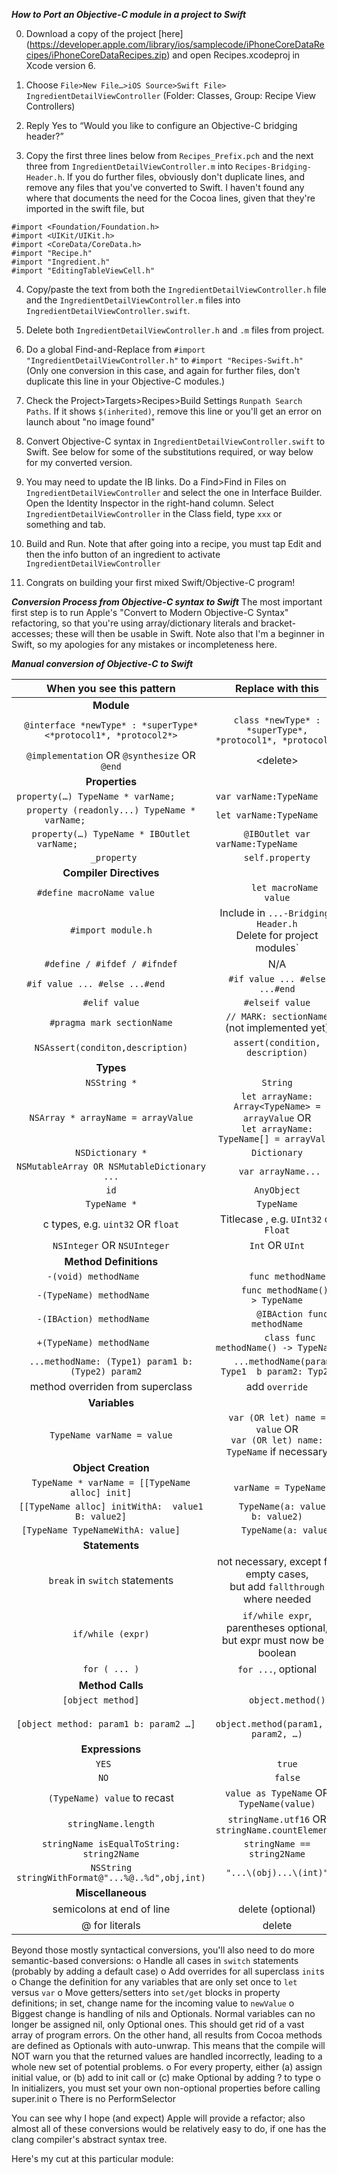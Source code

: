 ***How to Port an Objective-C module in a project to Swift***

0)	Download a copy of the project [here] (https://developer.apple.com/library/ios/samplecode/iPhoneCoreDataRecipes/iPhoneCoreDataRecipes.zip) and open Recipes.xcodeproj in Xcode version 6.

1)	Choose `File>New File…>iOS Source>Swift File> IngredientDetailViewController` (Folder: Classes, Group: Recipe View Controllers)

2)	Reply Yes to “Would you like to configure an Objective-C bridging header?”

3)	Copy the first three lines below from `Recipes_Prefix.pch`  and the next three from `IngredientDetailViewController.m` into `Recipes-Bridging-Header.h`. If you do further files, obviously don't duplicate lines, and remove any files that you've converted to Swift. I haven't found any where that documents the need for the Cocoa lines, given that they're imported in the swift file, but 
````
#import <Foundation/Foundation.h>
#import <UIKit/UIKit.h>
#import <CoreData/CoreData.h>
#import "Recipe.h"
#import "Ingredient.h"
#import "EditingTableViewCell.h"
````

4) Copy/paste the text from both the `IngredientDetailViewController.h` file and the `IngredientDetailViewController.m` files into `IngredientDetailViewController.swift`. 

5) Delete both `IngredientDetailViewController.h` and `.m` files from project.

6) Do a global Find-and-Replace from `#import "IngredientDetailViewController.h"` to `#import "Recipes-Swift.h"` (Only one conversion in this case, and again for further files, don't duplicate this line in your Objective-C modules.)

7) Check the Project>Targets>Recipes>Build Settings `Runpath Search Paths`. If it shows `$(inherited)`, remove this line or you'll get an error on launch about "no image found"

8) Convert Objective-C syntax in `IngredientDetailViewController.swift` to Swift. See below for some of the substitutions required, or way below for my converted version.

9) You may need to update the IB links. Do a Find>Find in Files on `IngredientDetailViewController` and select the one in Interface Builder. Open the Identity Inspector in the right-hand column. Select `IngredientDetailViewController` in the Class field, type `xxx` or something and tab.

10) Build and Run. Note that after going into a recipe, you must tap Edit and then the info button of an ingredient to activate `IngredientDetailViewController`

12) Congrats on building your first mixed Swift/Objective-C program!

***Conversion Process from Objective-C syntax to Swift***
The most important first step is to run Apple's "Convert to Modern Objective-C Syntax" refactoring, so that you're using array/dictionary literals and bracket-accesses; these will then be usable in Swift. Note also that I'm a beginner in Swift, so my apologies for any mistakes or incompleteness here.

***Manual conversion of Objective-C to Swift***

|When you see this pattern | Replace with this |
|:----------------------------------------------------:   |:--------------------------------------: |
|**Module**                                             ||
|`@interface *newType* : *superType* <*protocol1*, *protocol2*>`   | `class *newType* : *superType*, *protocol1*, *protocol2*` |
|`@implementation` OR `@synthesize` OR `@end` | \<delete\> ||
|**Properties**                                             ||
|`property(…) TypeName * varName; 	                          ` | `var varName:TypeName                                           `|
|`property (readonly...) TypeName * varName; 	              ` | `let varName:TypeName                                           `|
|`property(…) TypeName * IBOutlet varName; 	                   `|`@IBOutlet var varName:TypeName                                           `|
|` _property`|`self.property`|
|**Compiler Directives**                                          ||
|`#define macroName value 	   `|`    	let macroName  = value`|
|`#import module.h`|Include in `...-Bridging-Header.h` <br> Delete for project modules`|
|`#define / #ifdef / #ifndef`| N/A|
|`#if value ... #else ...#end  	   `|` #if value ... #else ...#end `|
|`#elif value`|`#elseif value`|
|`#pragma mark sectionName`| `// MARK: sectionName` (not implemented yet)|
|`NSAssert(conditon,description)`|`assert(condition, description)`|
|**Types**                                            ||
|`NSString *`|`String`|
|`NSArray * arrayName = arrayValue`|`let arrayName: Array<TypeName> = arrayValue` OR <br>`let arrayName: TypeName[] = arrayValue`|
|`NSDictionary *`|`Dictionary`|
|`NSMutableArray OR NSMutableDictionary ...`|` var arrayName...`|
|`id` | `AnyObject`|
|`TypeName *`|`TypeName`|
|c types, e.g. `uint32` OR `float` |Titlecase , e.g. `UInt32` or `Float`|
|`NSInteger` OR `NSUInteger`|`Int` OR `UInt`|
|**Method Definitions**                                              ||
|`-(void) methodName  	   `|`    	func methodName()`|
|`-(TypeName) methodName 	   `|`    	func methodName() -> TypeName `|
|`-(IBAction) methodName 	   `|`   	@IBAction func methodName`| 
|`+(TypeName) methodName 	   `|`    	class func methodName() -> TypeName `|
|`...methodName: (Type1) param1 b: (Type2) param2  `|`   ...methodName(param: Type1  b param2: Typ2)`|
|method overriden from superclass | add `override` |
|**Variables**                                              ||
|`TypeName varName = value`|`var (OR let) name = value` OR <br>`var (OR let) name: TypeName` if necessary|
|**Object Creation**                                            ||
|`TypeName * varName = [[TypeName alloc] init]    `|`   varName = TypeName()`|
|`[[TypeName alloc] initWithA:  value1 B: value2]    `|`    TypeName(a: value1, b: value2)`|
|`[TypeName TypeNameWithA: value]    `|`    TypeName(a: value)`|
|**Statements**                                            ||
|`break` in `switch` statements| not necessary, except for empty cases,<br> but add `fallthrough` where needed|
|`if/while (expr)` | `if/while expr`, parentheses optional,<br> but expr must now be a boolean
|`for ( ... )` | `for ...`, optional|
|**Method Calls**                                            ||
|`[object method]    `|`    object.method()`|
|`[object method: param1 b: param2 …]    `|`    object.method(param1, b: param2, …)`|
|**Expressions**                                            ||
|`YES   `|`    true`|
|`NO   `|`    false`|
|`(TypeName) value` to recast | `value as TypeName` OR `TypeName(value)`|
|`stringName.length`|`stringName.utf16` OR `stringName.countElements`|
|`stringName isEqualToString: string2Name`|`stringName == string2Name`|
|`NSString stringWithFormat@"...%@..%d",obj,int)`|`"...\(obj)...\(int)"`
|**Miscellaneous** ||
|semicolons at end of line | delete (optional) |
| @ for literals| delete|

Beyond those mostly syntactical conversions, you'll also need to do more semantic-based conversions:
o Handle all cases in `switch` statements (probably by adding a default case) 
o Add overrides for all superclass `init`s
o Change the definition for any variables that are only set once to `let` versus `var`
o Move getters/setters into `set/get` blocks in property definitions; in set, change name for the incoming value to `newValue`
o Biggest change is handling of nils and Optionals. Normal variables can no longer be assigned nil, only Optional ones. This should get rid of a vast array of program errors. On the other hand, all results from Cocoa methods are defined as Optionals with auto-unwrap. This means that the compile will NOT warn you that the returned values are handled incorrectly, leading to a whole new set of potential problems.
o For every property, either (a) assign initial value, or (b) add to init call or (c) make Optional by adding ? to type
o In initializers, you must set your own non-optional properties before calling super.init
o There is no PerformSelector

You can see why I hope (and expect) Apple will provide a refactor; also almost all of these conversions would be relatively easy to do, if one has the clang compiler's abstract syntax tree.

Here's my cut at this particular module:

````

`````
